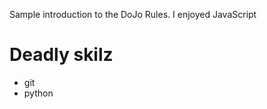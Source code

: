 Sample introduction to the DoJo Rules.
I enjoyed JavaScript

Deadly skilz
============
* git
* python
